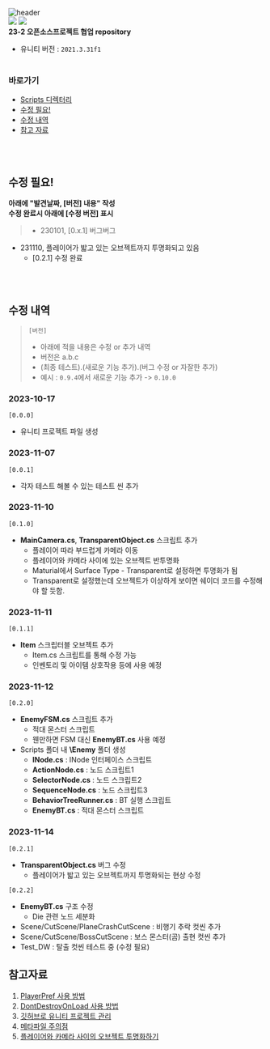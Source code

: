 ![header](https://capsule-render.vercel.app/api?type=rect&color=auto&height=300&section=header&text=필%20독&fontSize=60&animation=twinkling&desc=CastAway%20OpenSource%20Project)
<br/>
<img src="https://img.shields.io/badge/Unity-000000?style=flat&logo=Unity&logoColor=white"/> <img src="https://img.shields.io/badge/C%20Sharp-512BD4?style=flat&logo=C%20Sharp&logoColor=white"/>
<br/>
**23-2 오픈소스프로젝트 협업 repository**
- 유니티 버전 : `2021.3.31f1`
<br/><br/>

### 바로가기
- [Scripts 디렉터리](https://github.com/Dyoya/CastAway_OpenSource/tree/main/Assets/Scripts)
- [수정 필요!](https://github.com/Dyoya/CastAway_OpenSource#%EC%88%98%EC%A0%95-%ED%95%84%EC%9A%94)
- [수정 내역](https://github.com/Dyoya/CastAway_OpenSource#%EC%88%98%EC%A0%95-%EB%82%B4%EC%97%AD)
- [참고 자료](https://github.com/Dyoya/CastAway_OpenSource#%EC%B0%B8%EA%B3%A0%EC%9E%90%EB%A3%8C)

<br/><br/>

## 수정 필요!
**아래에 "발견날짜, [버전] 내용" 작성**  
**수정 완료시 아래에 [수정 버전] 표시**
> - 230101, [0.x.1] 버그버그
- 231110, 플레이어가 밟고 있는 오브젝트까지 투명화되고 있음
    - [0.2.1] 수정 완료



<br/><br/>

## 수정 내역
> `[버전]`
> - 아래에 적을 내용은 수정 or 추가 내역
> - 버전은 a.b.c
> - (최종 테스트).(새로운 기능 추가).(버그 수정 or 자잘한 추가)
> - 예시 : `0.9.4`에서 새로운 기능 추가 -> `0.10.0`

### 2023-10-17
`[0.0.0]`
- 유니티 프로젝트 파일 생성

### 2023-11-07
`[0.0.1]`
- 각자 테스트 해볼 수 있는 테스트 씬 추가

### 2023-11-10
`[0.1.0]`
- **MainCamera.cs**, **TransparentObject.cs** 스크립트 추가
    - 플레이어 따라 부드럽게 카메라 이동
    - 플레이어와 카메라 사이에 있는 오브젝트 반투명화
    - Maturial에서 Surface Type - Transparent로 설정하면 투명화가 됨
    - Transparent로 설정했는데 오브젝트가 이상하게 보이면 쉐이더 코드를 수정해야 할 듯함.

### 2023-11-11
`[0.1.1]`
- **Item** 스크립터블 오브젝트 추가
    - Item.cs 스크립트를 통해 수정 가능
    - 인벤토리 및 아이템 상호작용 등에 사용 예정

### 2023-11-12
`[0.2.0]`
- **EnemyFSM.cs** 스크립트 추가
    - 적대 몬스터 스크립트
    - 웬만하면 FSM 대신 **EnemyBT.cs** 사용 예정
- Scripts 폴더 내 **\Enemy** 폴더 생성
    - **INode.cs** : INode 인터페이스 스크립트
    - **ActionNode.cs** : 노드 스크립트1
    - **SelectorNode.cs** : 노드 스크립트2
    - **SequenceNode.cs** : 노드 스크립트3
    - **BehaviorTreeRunner.cs** : BT 실행 스크립트
    - **EnemyBT.cs** : 적대 몬스터 스크립트

### 2023-11-14
`[0.2.1]`
- **TransparentObject.cs** 버그 수정
    - 플레이어가 밟고 있는 오브젝트까지 투명화되는 현상 수정  

`[0.2.2]`
- **EnemyBT.cs** 구조 수정
    - Die 관련 노드 세분화
- Scene/CutScene/PlaneCrashCutScene : 비행기 추락 컷씬 추가
- Scene/CutScene/BossCutScene : 보스 몬스터(곰) 출현 컷씬 추가
- Test_DW : 탈출 컷씬 테스트 중 (수정 필요)
    


## 참고자료
1. [PlayerPref 사용 방법](https://devparklibrary.tistory.com/22)
2. [DontDestroyOnLoad 사용 방법](https://wergia.tistory.com/191)
3. [깃허브로 유니티 프로젝트 관리](https://wergia.tistory.com/238)
4. [메타파일 주의점](https://blog.naver.com/raruz/222852771902)
5. [플레이어와 카메라 사이의 오브젝트 투명화하기](https://daekyoulibrary.tistory.com/entry/Charon-8-플레이어와-카메라-사이의-오브젝트-투명화하기)
